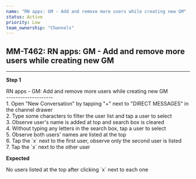 ```yaml
---
name: "RN apps: GM - Add and remove more users while creating new GM"
status: Active
priority: Low
team_ownership: "Channels"
---
```


## MM-T462: RN apps: GM - Add and remove more users while creating new GM

---

**Step 1**

RN apps - GM: Add and remove more users while creating new GM\
\--------------------\
1\. Open "New Conversation" by tapping "+" next to "DIRECT MESSAGES" in the channel drawer\
2\. Type some characters to filter the user list and tap a user to select\
3\. Observe user's name is added at top and search box is cleared\
4\. Without typing any letters in the search box, tap a user to select\
5\. Observe both users' names are listed at the top\
6\. Tap the \`x\` next to the first user, observe only the second user is listed\
7\. Tap the \`x\` next to the other user

**Expected**

No users listed at the top after clicking \`x\` next to each one
